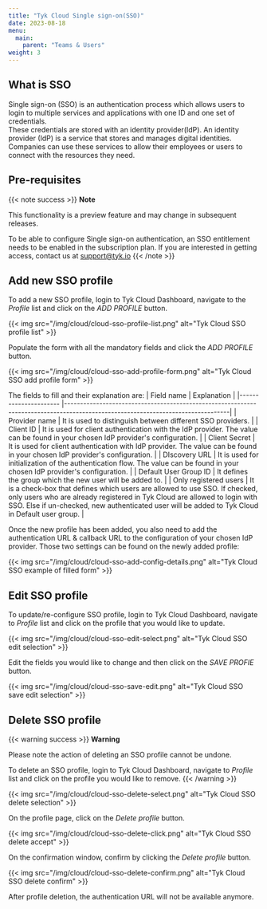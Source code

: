 ```yaml
---
title: "Tyk Cloud Single sign-on(SSO)"
date: 2023-08-18
menu:
  main:
    parent: "Teams & Users"
weight: 3
---
```


## What is SSO
Single sign-on (SSO) is an authentication process which allows users to login to multiple services and applications with one ID and one set of credentials.   
These credentials are stored with an identity provider(IdP). An identity provider (IdP) is a service that stores and manages digital identities. Companies can use these services to allow their employees or users to connect with the resources they need. 

## Pre-requisites
{{< note success >}}
**Note**

This functionality is a preview feature and may change in subsequent releases.

To be able to configure Single sign-on authentication, an SSO entitlement needs to be enabled in the subscription plan. 
If you are interested in getting access, contact us at [support@tyk.io](<mailto:support@tyk.io?subject=Tyk Cloud Single sign on>)
{{< /note >}}

## Add new SSO profile
To add a new SSO profile, login to Tyk Cloud Dashboard, navigate to the _Profile_ list and click on the _ADD PROFILE_ button.

  {{< img src="/img/cloud/cloud-sso-profile-list.png" alt="Tyk Cloud SSO profile list" >}}

Populate the form with all the mandatory fields and click the _ADD PROFILE_ button.

  {{< img src="/img/cloud/cloud-sso-add-profile-form.png" alt="Tyk Cloud SSO add profile form" >}}

The fields to fill and their explanation are:
| Field name             | Explanation                                                                                                                     |
|----------------------  |---------------------------------------------------------------------------------------------------------------------------------|
| Provider name          | It is used to distinguish between different SSO providers.                                                                      |
| Client ID              | It is used for client authentication with the IdP provider. The value can be found in your chosen IdP provider's configuration. |
| Client Secret          | It is used for client authentication with IdP provider. The value can be found in your chosen IdP provider's configuration.     |
| DIscovery URL          | It is used for initialization of the authentication flow. The value can be found in your chosen IdP provider's configuration.   |
| Default User Group ID  | It defines the group which the new user will be added to.                                                                       |
| Only registered users  | It is a check-box that defines which users are allowed to use SSO. If checked, only users who are already registered in Tyk Cloud are allowed to login with SSO. Else if un-checked, new authenticated user will be added to Tyk Cloud in Default user group. |


Once the new profile has been added, you also need to add the authentication URL & callback URL to the configuration of your chosen IdP provider.
Those two settings can be found on the newly added profile:

  {{< img src="/img/cloud/cloud-sso-add-config-details.png" alt="Tyk Cloud SSO example of filled form" >}}

## Edit SSO profile
To update/re-configure SSO profile, login to Tyk Cloud Dashboard, navigate to _Profile_ list and click on the profile that you would like to update.
  
  {{< img src="/img/cloud/cloud-sso-edit-select.png" alt="Tyk Cloud SSO edit selection" >}}

Edit the fields you would like to change and then click on the _SAVE PROFIE_ button.

  {{< img src="/img/cloud/cloud-sso-save-edit.png" alt="Tyk Cloud SSO save edit selection" >}}

## Delete SSO profile
{{< warning success >}}
**Warning**

Please note the action of deleting an SSO profile cannot be undone.

To delete an SSO profile, login to Tyk Cloud Dashboard, navigate to _Profile_ list and click on the profile you would like to remove.
{{< /warning >}}

  {{< img src="/img/cloud/cloud-sso-delete-select.png" alt="Tyk Cloud SSO delete selection" >}}

On the profile page, click on the _Delete profile_ button.

  {{< img src="/img/cloud/cloud-sso-delete-click.png" alt="Tyk Cloud SSO delete accept" >}}

On the confirmation window, confirm by clicking the _Delete profile_ button.

  {{< img src="/img/cloud/cloud-sso-delete-confirm.png" alt="Tyk Cloud SSO delete confirm" >}}

After profile deletion, the authentication URL will not be available anymore. 
